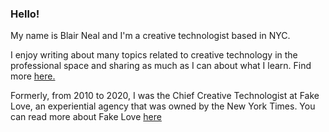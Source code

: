 ### Hello!

My name is Blair Neal and I'm a creative technologist based in NYC. 

I enjoy writing about many topics related to creative technology in the professional space and sharing as much as I can about what I learn. Find more [here.](https://ablairneal.com/writing)

Formerly, from 2010 to 2020, I was the Chief Creative Technologist at Fake Love, an experiential agency that was owned by the New York Times. You can read more about Fake Love [here](https://ablairneal.com/project/fake-love)


<!--
**laserpilot/laserpilot** is a ✨ _special_ ✨ repository because its `README.md` (this file) appears on your GitHub profile.

Here are some ideas to get you started:

- 🔭 I’m currently working on ...
- 🌱 I’m currently learning ...
- 👯 I’m looking to collaborate on ...
- 🤔 I’m looking for help with ...
- 💬 Ask me about ...
- 📫 How to reach me: ...
- 😄 Pronouns: ...
- ⚡ Fun fact: ...
-->

